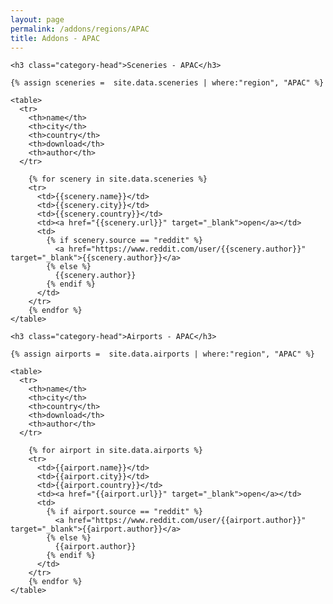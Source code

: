 ```yaml
---
layout: page
permalink: /addons/regions/APAC
title: Addons - APAC
---
```



<div id="archives">
  <div class="archive-group">

    <h3 class="category-head">Sceneries - APAC</h3>
    
    {% assign sceneries =  site.data.sceneries | where:"region", "APAC" %}

    <table>
      <tr>
        <th>name</th>
        <th>city</th>
        <th>country</th>
        <th>download</th>
        <th>author</th>
      </tr>
 
        {% for scenery in site.data.sceneries %}
        <tr>
          <td>{{scenery.name}}</td>
          <td>{{scenery.city}}</td>
          <td>{{scenery.country}}</td>          
          <td><a href="{{scenery.url}}" target="_blank">open</a></td>
          <td>
            {% if scenery.source == "reddit" %}
              <a href="https://www.reddit.com/user/{{scenery.author}}" target="_blank">{{scenery.author}}</a>
            {% else %}
              {{scenery.author}}
            {% endif %}
          </td>          
        </tr>
        {% endfor %}  
    </table> 
  </div>
</div>


<div id="archives">
  <div class="archive-group">

    <h3 class="category-head">Airports - APAC</h3>
    
    {% assign airports =  site.data.airports | where:"region", "APAC" %}

    <table>
      <tr>
        <th>name</th>
        <th>city</th>
        <th>country</th>
        <th>download</th>
        <th>author</th>
      </tr>
 
        {% for airport in site.data.airports %}
        <tr>
          <td>{{airport.name}}</td>
          <td>{{airport.city}}</td>
          <td>{{airport.country}}</td>          
          <td><a href="{{airport.url}}" target="_blank">open</a></td>
          <td>
            {% if airport.source == "reddit" %}
              <a href="https://www.reddit.com/user/{{airport.author}}" target="_blank">{{airport.author}}</a>
            {% else %}
              {{airport.author}}
            {% endif %}
          </td>          
        </tr>
        {% endfor %}  
    </table> 
  </div>
</div>
